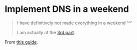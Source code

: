 # Implement DNS in a weekend

> I have definitively not made everything in a weekend ^^'
>
> I am actually at the [3rd part](https://implement-dns.wizardzines.com/book/part_3.html).

From [this guide](https://implement-dns.wizardzines.com/index.html).
